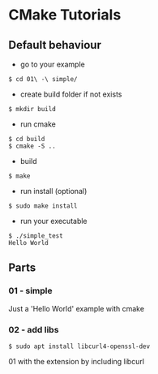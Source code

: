 # CMake Tutorials


## Default behaviour

  * go to your example
```
$ cd 01\ -\ simple/
```
  * create build folder if not exists
```
$ mkdir build
```
  * run cmake
```
$ cd build
$ cmake -S ..
```
  * build
```
$ make
```
  * run install (optional)
```
$ sudo make install
```
  * run your executable
```
$ ./simple_test 
Hello World
```


## Parts

### 01 - simple

Just a 'Hello World' example with cmake

### 02 - add libs

```
$ sudo apt install libcurl4-openssl-dev
```

01 with the extension by including libcurl

